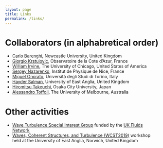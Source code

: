 ```yaml
---
layout: page
title: Links
permalink: /links/
---
```


# Collaborators (in alphabretical order) 
- [Carlo Barenghi](http://www.mas.ncl.ac.uk/~ncfb/), Newcastle University, United Kingdom
- [Giorgio Krstulovic](https://www-n.oca.eu/krstulovic/Webpage_of_Giorgio_Krstulovic/Personal.html), Observatoire de la Cote d’Azur, France
- [William Irvine](http://jfi.uchicago.edu/~william/), The University of Chicago, United States of America
- [Sergey Nazarenko](http://inphyni.cnrs.fr/webpages/sergey-nazarenko), Institut de Physique de Nice, France
- [Miguel Onorato](http://personalpages.to.infn.it/~onorato/), Università degli Studi di Torino, Italy
- [Hayder Salman](http://www.uea.ac.uk/~aqd09yhu/), University of East Anglia, United Kingdom
- [Hiromitsu Takeuchi](http://hiromitsu-takeuchi.appspot.com/), Osaka City University, Japan
- [Alessandro Toffoli](https://findanexpert.unimelb.edu.au/display/person771507), The University of Melbourne, Australia

# Other activities
- [Wave Turbulence Special Interest Group](https://www.jasonlaurie.com/sig/) funded by the [UK Fluids Network](https://fluids.ac.uk)
- [Waves, Coherent Structures, and Turbulence (WCST2019)](https://davideproment.github.io/WCST2019/) workshop held at the University of East Anglia, Norwich, United Kingdom


